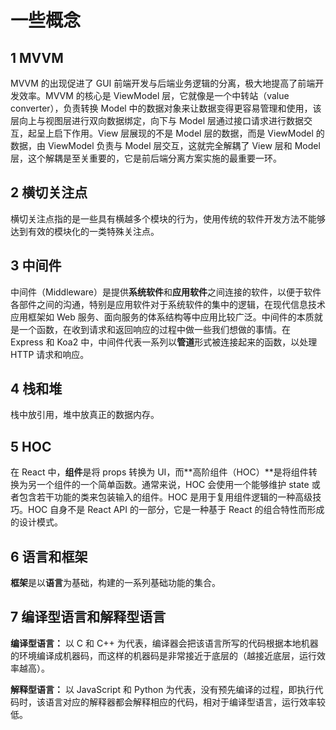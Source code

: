 # 一些概念

## 1 MVVM

MVVM 的出现促进了 GUI 前端开发与后端业务逻辑的分离，极大地提高了前端开发效率。MVVM 的核心是 ViewModel 层，它就像是一个中转站（value converter），负责转换 Model 中的数据对象来让数据变得更容易管理和使用，该层向上与视图层进行双向数据绑定，向下与 Model 层通过接口请求进行数据交互，起呈上启下作用。View 层展现的不是 Model 层的数据，而是 ViewModel 的数据，由 ViewModel 负责与 Model 层交互，这就完全解耦了 View 层和 Model 层，这个解耦是至关重要的，它是前后端分离方案实施的最重要一环。

## 2 横切关注点

横切关注点指的是一些具有横越多个模块的行为，使用传统的软件开发方法不能够达到有效的模块化的一类特殊关注点。

## 3 中间件

中间件（Middleware）是提供**系统软件**和**应用软件**之间连接的软件，以便于软件各部件之间的沟通，特别是应用软件对于系统软件的集中的逻辑，在现代信息技术应用框架如 Web 服务、面向服务的体系结构等中应用比较广泛。中间件的本质就是一个函数，在收到请求和返回响应的过程中做一些我们想做的事情。在 Express 和 Koa2 中，中间件代表一系列以**管道**形式被连接起来的函数，以处理 HTTP 请求和响应。

## 4 栈和堆

栈中放引用，堆中放真正的数据内存。

## 5 HOC

在 React 中，**组件**是将 props 转换为 UI，而**高阶组件（HOC）**是将组件转换为另一个组件的一个简单函数。通常来说，HOC 会使用一个能够维护 state 或者包含若干功能的类来包装输入的组件。HOC 是用于复用组件逻辑的一种高级技巧。HOC 自身不是 React API 的一部分，它是一种基于 React 的组合特性而形成的设计模式。

## 6 语言和框架

**框架**是以**语言**为基础，构建的一系列基础功能的集合。

## 7 编译型语言和解释型语言

**编译型语言：** 以 C 和 C++ 为代表，编译器会把该语言所写的代码根据本地机器的环境编译成机器码，而这样的机器码是非常接近于底层的（越接近底层，运行效率越高）。

**解释型语言：** 以 JavaScript 和 Python 为代表，没有预先编译的过程，即执行代码时，该语言对应的解释器都会解释相应的代码，相对于编译型语言，运行效率较低。

